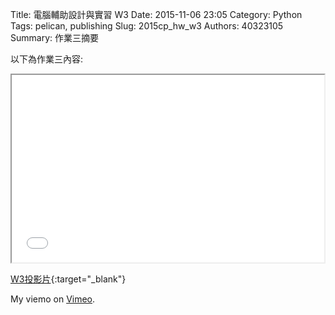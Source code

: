 Title: 電腦輔助設計與實習  W3
Date: 2015-11-06 23:05
Category: Python
Tags: pelican, publishing
Slug: 2015cp_hw_w3
Authors: 40323105
Summary: 作業三摘要

以下為作業三內容:

<iframe src="40323105_cp_w3_p.html" width="500" height="300"></iframe>

[W3投影片](40323105_cp_w3_p.html){:target="_blank"}


My  viemo</a> on <a href="https://vimeo.com/home/myvideos">Vimeo</a>.</p>
